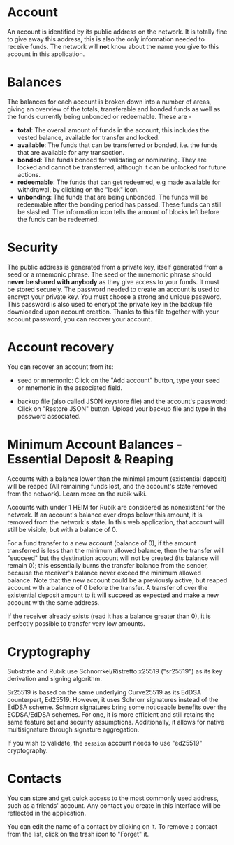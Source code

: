 # Account

An account is identified by its public address on the network. It is totally fine to give away this address, this is also the only information needed to receive funds. The network will **not** know about the name you give to this account in this application.

# Balances

The balances for each account is broken down into a number of areas, giving an overview of the totals, transferable and bonded funds as well as the funds currently being unbonded or redeemable. These are -

- **total**: The overall amount of funds in the account, this includes the vested balance, available for transfer and locked.
- **available**: The funds that can be transferred or bonded, i.e. the funds that are available for any transaction.
- **bonded**: The funds bonded for validating or nominating. They are locked and cannot be transferred, although it can be unlocked for future actions.
- **redeemable**: The funds that can get redeemed, e.g made available for withdrawal, by clicking on the "lock" icon.
- **unbonding**: The funds that are being unbonded. The funds will be redeemable after the bonding period has passed. These funds can still be slashed. The information icon tells the amount of blocks left before the funds can be redeemed.

# Security

The public address is generated from a private key, itself generated from a seed or a mnemonic phrase. The seed or the mnemonic phrase should **never be shared with anybody** as they give access to your funds. It must be stored securely.
The password needed to create an account is used to encrypt your private key. You must choose a strong and unique password.
This password is also used to encrypt the private key in the backup file downloaded upon account creation. Thanks to this file together with your account password, you can recover your account.

# Account recovery

You can recover an account from its:
- seed or mnemonic:
  Click on the "Add account" button, type your seed or mnemonic in the associated field.

- backup file (also called JSON keystore file) and the account's password:
  Click on "Restore JSON" button. Upload your backup file and type in the password associated.

# Minimum Account Balances - Essential Deposit & Reaping


Accounts with a balance lower than the minimal amount (existential deposit) will be reaped
(All remaining funds lost, and the account's state removed from the network). Learn more on the rubik wiki.


Accounts with under 1 HEIM for Rubik are considered as nonexistent for the network. If an account's
balance ever drops below this amount, it is removed from the network's state. In this web application,
that account will still be visible, but with a balance of 0.


For a fund transfer to a new account (balance of 0), if the amount transferred is less than
the minimum allowed balance, then the transfer will "succeed" but the destination account will
not be created (its balance will remain 0); this essentially burns the transfer balance from the sender,
because the receiver's balance never exceed the minimum allowed balance. Note that the new account could
be a previously active, but reaped account with a balance of 0 before the transfer. A transfer of over
the existential deposit amount to it will succeed as expected and make a new account with the same address.


If the receiver already exists (read it has a balance greater than 0), it is perfectly possible to transfer very low amounts.

# Cryptography

Substrate and Rubik use Schnorrkel/Ristretto x25519 ("sr25519") as its key derivation and signing algorithm.

Sr25519 is based on the same underlying Curve25519 as its EdDSA counterpart, Ed25519. However, it uses Schnorr signatures instead of the EdDSA scheme. Schnorr signatures bring some noticeable benefits over the ECDSA/EdDSA schemes. For one, it is more efficient and still retains the same feature set and security assumptions. Additionally, it allows for native multisignature through signature aggregation.

If you wish to validate, the `session` account needs to use "ed25519" cryptography.

# Contacts

You can store and get quick access to the most commonly used address, such as a friends' account.
Any contact you create in this interface will be reflected in the application.

You can edit the name of a contact by clicking on it. To remove a contact from the list, click on the trash icon to "Forget" it.
